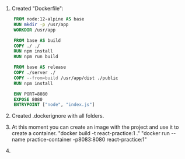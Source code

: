 1. Created "Dockerfile":
```Dockerfile
    FROM node:12-alpine AS base
    RUN mkdir -p /usr/app
    WORKDIR /usr/app

    FROM base AS build
    COPY ./ ./
    RUN npm install
    RUN npm run build

    FROM base AS release
    COPY ./server ./
    COPY --from=build /usr/app/dist ./public
    RUN npm install

    ENV PORT=8080
    EXPOSE 8080
    ENTRYPOINT ["node", "index.js"]
```
2. Created .dockerignore with all folders.
3. At this moment you can create an image with the project and use it to create a container. 
    "docker build -t react-practice:1 ."
    "docker run --name practice-container -p8083:8080 react-practice:1"

4. 
